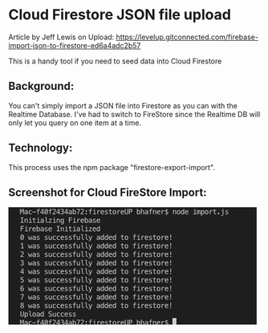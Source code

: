# Cloud Firestore JSON file upload

Article by Jeff Lewis on Upload: https://levelup.gitconnected.com/firebase-import-json-to-firestore-ed6a4adc2b57

This is a handy tool if you need to seed data into Cloud Firestore

Background:
----------------------------------------------------
You can't simply import a JSON file into Firestore as you can with the Realtime Database.  I've had to switch to FireStore since the Realtime DB will only let you query on one item at a time.

Technology:
----------------------------------------------------
This process uses the npm package "firestore-export-import".

Screenshot for Cloud FireStore Import:
--------------------------------

<img src="firestore-import.png">
